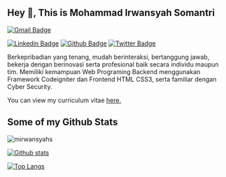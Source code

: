 
## Hey 👋, This is Mohammad Irwansyah Somantri

[![Gmail Badge](https://img.shields.io/badge/-mirwansyah1933@gmail.com-c14438?style=flat&logo=Gmail&logoColor=white&link=mailto:mirwansyah1933@gmail.com)](mailto:mirwansyah1933@gmail.com) 

[![Linkedin Badge](https://img.shields.io/badge/-mirwansyahs-0072b1?style=flat&logo=Linkedin&logoColor=white&link=https://www.linkedin.com/in/mirwansyahs/)](https://www.linkedin.com/in/mirwansyahs/) [![Github Badge](https://img.shields.io/badge/-mirwansyahs-grey?style=flat&logo=github&logoColor=white&link=https://github.com/mirwansyahs/)](https://www.github.com/mirwansyahs/) [![Twitter Badge](https://img.shields.io/badge/-mirwansyahs_-00acee?style=flat&logo=twitter&logoColor=white&link=https://twitter.com/mirwansyahs_/)](https://www.twitter.com/mirwansyahs_/) <p align='left'>Berkepribadian yang tenang, mudah berinteraksi, bertanggung jawab, bekerja dengan berinovasi serta profesional baik secara individu maupun tim. Memiliki kemampuan Web Programing Backend menggunakan Framework Codeigniter dan Frontend HTML CSS3, serta familiar dengan Cyber Security.</p><p align='left'> You can view my curriculum vitae <a href='https://drive.google.com/file/d/1GLpwpSXwpgmmIuqV0Xujk8qlYtFiLEVX/view?usp=sharing' target=_blank><u>here</u>.</a></p>

## Some of my Github Stats

<p align=left> <img src=https://komarev.com/ghpvc/?username=mirwansyahs alt=mirwansyahs /> </p>

[![Github stats](https://github-readme-stats.vercel.app/api?username=mirwansyahs&show_icons=true&include_all_commits=true&theme=algolia)](https://github.com/mirwansyahs/github-readme-stats)

[![Top Langs](https://github-readme-stats.vercel.app/api/top-langs/?username=mirwansyahs&layout=compact&theme=algolia)](https://github.com/mirwansyahs/github-readme-stats)


